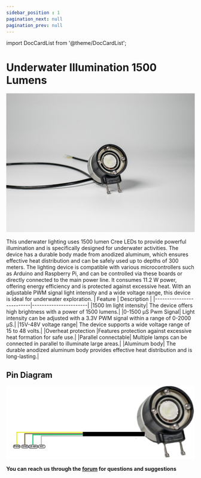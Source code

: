 ```yaml
---
sidebar_position : 1
pagination_next: null
pagination_prev: null
---
```

import DocCardList from '@theme/DocCardList'; 

# Underwater Illumination 1500 Lumens

![Aydınlatıcı](./image/aydınlatıcı.png)

This underwater lighting uses 1500 lumen Cree LEDs to provide powerful illumination and is specifically designed for underwater activities. The device has a durable body made from anodized aluminum, which ensures effective heat distribution and can be safely used up to depths of 300 meters. The lighting device is compatible with various microcontrollers such as Arduino and Raspberry Pi, and can be controlled via these boards or directly connected to the main power line. It consumes 11.2 W power, offering energy efficiency and is protected against excessive heat. With an adjustable PWM signal light intensity and a wide voltage range, this device is ideal for underwater exploration.
|      Feature          |   Description          |
|--------------------------|-----------------------|
|1500 lm light intensity|	The device offers high brightness with a power of 1500 lumens.|
|0-1500 µS Pwm Signal|	Light intensity can be adjusted with a 3.3V PWM signal within a range of 0-2000 µS.|
|15V-48V voltage range|	The device supports a wide voltage range of 15 to 48 volts.|
|Overheat protection	|Features protection against excessive heat formation for safe use.|
|Parallel connectable|	Multiple lamps can be connected in parallel to illuminate large areas.|
|Aluminum body|	The durable anodized aluminum body provides effective heat distribution and is long-lasting.|

## Pin Diagram

![Aydınlatıcı](./image/aydınlatıcı-pin.png)

**You can reach us through the [forum](https://forum.degzrobotics.com/) for questions and suggestions**

<DocCardList />